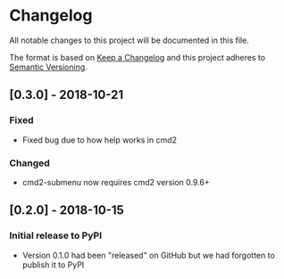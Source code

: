 # Changelog
All notable changes to this project will be documented in this file.

The format is based on [Keep a Changelog](http://keepachangelog.com/en/1.0.0/)
and this project adheres to [Semantic Versioning](http://semver.org/spec/v2.0.0.html).


## [0.3.0] - 2018-10-21
### Fixed
- Fixed bug due to how help works in cmd2

### Changed
- cmd2-submenu now requires cmd2 version 0.9.6+


## [0.2.0] - 2018-10-15
### Initial release to PyPI
- Version 0.1.0 had been "released" on GitHub but we had forgotten to publish it to PyPI